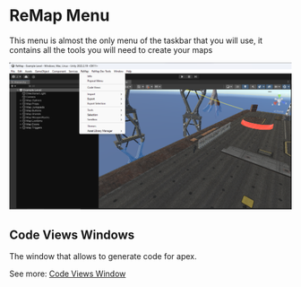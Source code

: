 # ReMap Menu

This menu is almost the only menu of the taskbar that you will use, it contains all the tools you will need to create your maps

![ReMap Menu](/Resources/Documentation/remap-menu/remap-menu.png)

## Code Views Windows

The window that allows to generate code for apex.

See more: [Code Views Window](/Documentation/code-views-window.md)

